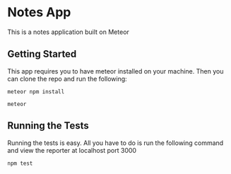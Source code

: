 # Notes App

This is a notes application built on Meteor

## Getting Started

This app requires you to have meteor installed on your machine. Then you can clone the repo and run the following: 

```
meteor npm install
```

```
meteor
```

## Running the Tests

Running the tests is easy. All you have to do is run the following command and view the reporter at localhost port 3000

```
npm test
```